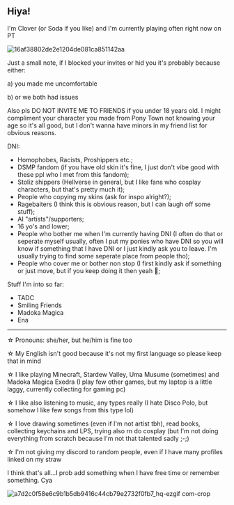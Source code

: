## Hiya!

I'm Clover (or Soda if you like) and I'm currently playing often right now on PT

![16af38802de2e1204de081ca851142aa](https://github.com/user-attachments/assets/85ad5a6e-b3aa-4cb9-a712-9429304e9eb7)


Just a  small note, if I blocked your invites or hid you it's probably because either:

a) you made me uncomfortable

b) or we both had issues



Also pls DO NOT INVITE ME TO FRIENDS if you under 18 years old. I might compliment your character you made from Pony Town not knowing your age so it's all good, but I don't wanna have minors in my friend list for obvious reasons.


DNI:

- Homophobes, Racists, Proshippers etc.;
- DSMP fandom (if you have old skin it's fine, I just don't vibe good with these ppl who I met from this fandom);
- Stoliz shippers (Hellverse in general, but I like fans who cosplay characters, but that's pretty much it);
- People who copying my skins (ask for inspo alright?);
- Ragebaiters (I think this is obvious reason, but I can laugh off some stuff);
- AI "artists"/supporters;
- 16 yo's and lower;
- People who bother me when I'm currently having DNI (I often do that or seperate myself usually, often I put my ponies who have DNI so you will know if something that I have DNI or I just kindly ask you to leave. I'm usually trying to find some seperate place from people tho);
- People who cover me or bother non stop (I first kindly ask if something or just move, but if you keep doing it then yeah 🤷;



Stuff I'm into so far:

- TADC
- Smiling Friends
- Madoka Magica
- Ena
 --------------------------------------------------------------------------------------------------------------------------------------------------------------------------

☆ Pronouns: she/her, but he/him is fine too

☆ My English isn't good because it's not my first language so please keep that in mind
 
☆ I like playing Minecraft, Stardew Valley, Uma Musume (sometimes) and Madoka Magica Exedra (I play few other games, but my laptop is a little laggy, currently collecting for gaming pc)
 
☆ I like also listening to music, any types really (I hate Disco Polo, but somehow I like few songs from this type lol)

☆ I love drawing sometimes (even if I'm not artist tbh), read books, collecting keychains and LPS, trying also rn do cosplay (but I'm not doing everything from scratch because I'm not that talented sadly ;-;)

☆ I'm not giving my discord to random people, even if I have many profiles linked on my straw


I think that's all...I prob add something when I have free time or remember something. Cya

![a7d2c0f58e6c9b1b5db9416c44cb79e2732f0fb7_hq-ezgif com-crop](https://github.com/user-attachments/assets/a15e8752-bd8d-4ca9-83b1-f3d4e1407f54)

